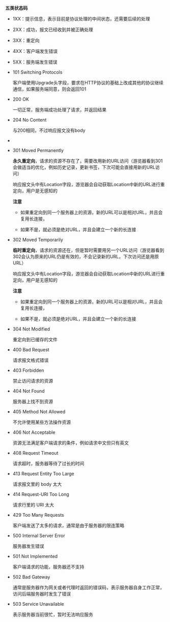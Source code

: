 **五类状态码**

* 1XX：提示信息，表示目前是协议处理的中间状态，还需要后续的处理

* 2XX：成功，报文已经收到并被正确处理

* 3XX：重定向

* 4XX：客户端发生错误

* 5XX：服务端发生错误

* 101 Switching Protocols
  
  客户端使用Upgrade头字段，要求在HTTP协议的基础上改成其他的协议继续通信，如果服务端同意，则会返回101

* 200 OK
  
  一切正常，服务端成功处理了请求，并返回结果

* 204 No Content
  
  与200相同，不过响应报文没有body

* 

* 301 Moved Permanently
  
  **永久重定向**，请求的资源不存在了，需要改用新的URL访问（游览器看到301会做适当的优化，例如历史记录，更新书签，下次可能会直接用新的URL访问）
  
  响应报文头中有Location字段，游览器会自动获取Location中新的URL进行重定向，用户是无感知的
  
  **注意**
  
  * 如果重定向到同一个服务器上的资源，新的URL可以是相对URL，并且会复用长连接，
  
  * 如果不是，就必须是绝对URL，并且会建立一个新的长连接

* 302 Moved Temporarily
  
  **临时重定向**，请求的资源还在，但是暂时需要用另一个URL访问（游览器看到302会认为原来的URL仍是有效的，不会记录新的URL，下次访问还是用原URL）
  
  响应报文头中有Location字段，游览器会自动获取Location中新的URL进行重定向，用户是无感知的
  
  **注意**
  
  * 如果重定向到同一个服务器上的资源，新的URL可以是相对URL，并且会复用长连接，
  
  * 如果不是，就必须是绝对URL，并且会建立一个新的长连接

* 304 Not Modified
  
  重定向到已缓存的文件

* 400 Bad Request
  
  请求报文格式错误

* 403 Forbidden
  
  禁止访问请求的资源

* 404 Not Found
  
  服务器上找不到资源

* 405 Method Not Allowed
  
  不允许使用某些方法操作资源

* 406 Not Acceptable
  
  资源无法满足客户端请求的条件，例如请求中文但只有英文

* 408 Request Timeout
  
  请求超时，服务器等待了过长的时间

* 413 Request Entity Too Large
  
  请求报文里的 body 太大

* 414 Request-URI Too Long
  
  请求行里的 URI 太大

* 429 Too Many Requests
  
  客户端发送了太多的请求，通常是由于服务器的限连策略

* 500 Internal Server Error
  
  服务器发生错误

* 501 Not Implemented
  
  客户端请求的功能，服务器还不支持

* 502 Bad Gateway
  
  通常是服务器作为网关或者代理时返回的错误码，表示服务器自身工作正常，访问后端服务器时发生了错误

* 503 Service Unavailable
  
  表示服务器当前很忙，暂时无法响应服务